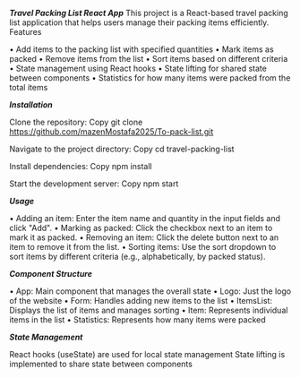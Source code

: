 ***Travel Packing List React App***
This project is a React-based travel packing list application that helps users manage their packing items efficiently.
Features

• Add items to the packing list with specified quantities
• Mark items as packed
• Remove items from the list
• Sort items based on different criteria
• State management using React hooks
• State lifting for shared state between components
• Statistics for how many items were packed from the total items

***Installation***

Clone the repository:
Copy git clone https://github.com/mazenMostafa2025/To-pack-list.git

Navigate to the project directory:
Copy cd travel-packing-list

Install dependencies:
Copy npm install

Start the development server:
Copy npm start


***Usage***

• Adding an item: Enter the item name and quantity in the input fields and click "Add".
• Marking as packed: Click the checkbox next to an item to mark it as packed.
• Removing an item: Click the delete button next to an item to remove it from the list.
• Sorting items: Use the sort dropdown to sort items by different criteria (e.g., alphabetically, by packed status).

***Component Structure***

• App: Main component that manages the overall state
• Logo: Just the logo of the website
• Form: Handles adding new items to the list
• ItemsList: Displays the list of items and manages sorting
• Item: Represents individual items in the list
• Statistics: Represents how many items were packed

***State Management***

React hooks (useState) are used for local state management
State lifting is implemented to share state between components
